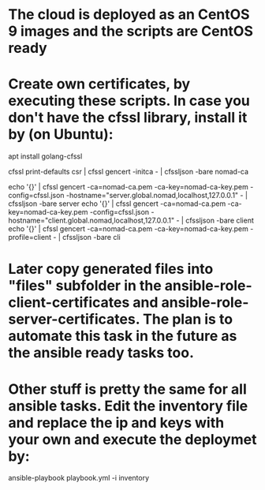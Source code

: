 # The cloud is deployed as an CentOS 9 images and the scripts are CentOS ready
# Create own certificates, by executing these scripts. In case you don't have the cfssl library, install it by (on Ubuntu):
apt install golang-cfssl

cfssl print-defaults csr | cfssl gencert -initca - | cfssljson -bare nomad-ca

echo '{}' | cfssl gencert -ca=nomad-ca.pem -ca-key=nomad-ca-key.pem -config=cfssl.json -hostname="server.global.nomad,localhost,127.0.0.1" - | cfssljson -bare server
echo '{}' | cfssl gencert -ca=nomad-ca.pem -ca-key=nomad-ca-key.pem -config=cfssl.json -hostname="client.global.nomad,localhost,127.0.0.1" - | cfssljson -bare client
echo '{}' | cfssl gencert -ca=nomad-ca.pem -ca-key=nomad-ca-key.pem -profile=client - | cfssljson -bare cli

# Later copy generated files into "files" subfolder in the ansible-role-client-certificates and ansible-role-server-certificates. The plan is to automate this task in the future as the ansible ready tasks too.

# Other stuff is pretty the same for all ansible tasks. Edit the inventory file and replace the ip and keys with your own and execute the deploymet by:
ansible-playbook playbook.yml -i inventory
